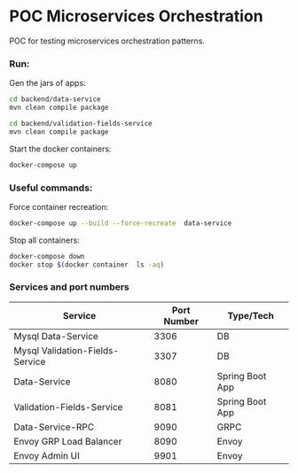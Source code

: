 # POC Microservices Orchestration

POC for testing microservices orchestration patterns.

### Run:

Gen the jars of apps:

```sh
cd backend/data-service
mvn clean compile package
```

```sh
cd backend/validation-fields-service
mvn clean compile package
```

Start the docker containers:

```sh
docker-compose up
```

### Useful commands:

Force container recreation:

```sh
docker-compose up --build --force-recreate  data-service
```

Stop all containers:

```sh
docker-compose down
docker stop $(docker container  ls -aq)
```

### Services and port numbers

| Service                         | Port Number | Type/Tech       |
| ------------------------------- | ----------- | --------------- |
| Mysql Data-Service              | 3306        | DB              |
| Mysql Validation-Fields-Service | 3307        | DB              |
| Data-Service                    | 8080        | Spring Boot App |
| Validation-Fields-Service       | 8081        | Spring Boot App |
| Data-Service-RPC                | 9090        | GRPC            |
| Envoy GRP Load Balancer         | 8090        | Envoy           |
| Envoy Admin UI                  | 9901        | Envoy           |

